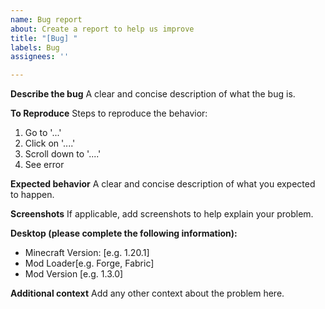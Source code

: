 ```yaml
---
name: Bug report
about: Create a report to help us improve
title: "[Bug] "
labels: Bug
assignees: ''

---
```


**Describe the bug**
A clear and concise description of what the bug is.

**To Reproduce**
Steps to reproduce the behavior:
1. Go to '...'
2. Click on '....'
3. Scroll down to '....'
4. See error

**Expected behavior**
A clear and concise description of what you expected to happen.

**Screenshots**
If applicable, add screenshots to help explain your problem.

**Desktop (please complete the following information):**
 - Minecraft Version: [e.g. 1.20.1]
 - Mod Loader[e.g. Forge, Fabric]
 - Mod Version [e.g. 1.3.0]

**Additional context**
Add any other context about the problem here.
